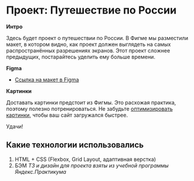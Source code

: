 # Проект: Путешествие по России

**Интро**

Здесь будет проект о путешествии по России.
В Фигме мы разместили макет, в котором видно, как проект должен выглядеть на самых распространённых разрешениях экранов.
Этот проект сложнее предыдущих, постарайтесь уделить ему больше времени.

**Figma**

* [Ссылка на макет в Figma](https://www.figma.com/design/wae0TAd623CeNlmuai2bhg/Sprint-3_-Russia-_-desktop-%2B-mobile-(Copy)?t=73gg8JH6KnDt3MQ4-0)

**Картинки**

Доставать картинки предстоит из Фигмы. Это расхожая практика, поэтому полезно потренироваться.
Не забудьте [оптимизировать картинки](https://tinypng.com/), чтобы ваш сайт загружался быстрее.

Удачи!

## Какие технологии использовались
1. HTML + CSS (Flexbox, Grid Layout, адаптивная верстка)
2. БЭМ
_ТЗ и дизайн для проекта взяты из учебной программы Яндекс.Практикума_
